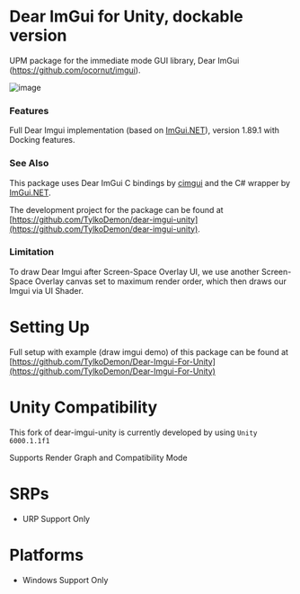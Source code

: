 # Dear ImGui for Unity, dockable version

UPM package for the immediate mode GUI library, Dear ImGui (https://github.com/ocornut/imgui).

![image](https://github.com/TylkoDemon/dear-imgui-unity/assets/6078922/537000db-57f2-4886-bf64-3fccbff37666)

### Features

Full Dear Imgui implementation (based on [ImGui.NET](https://github.com/ImGuiNET/ImGui.NET)), version 1.89.1 with Docking features.

### See Also

This package uses Dear ImGui C bindings by [cimgui](https://github.com/cimgui/cimgui) and the C# wrapper by [ImGui.NET](https://github.com/mellinoe/ImGui.NET).

The development project for the package can be found at [https://github.com/TylkoDemon/dear-imgui-unity](https://github.com/TylkoDemon/dear-imgui-unity).

### Limitation

To draw Dear Imgui after Screen-Space Overlay UI, we use another Screen-Space Overlay canvas set to maximum render order, which then draws our Imgui via UI Shader.

# Setting Up

Full setup with example (draw imgui demo) of this package can be found at [https://github.com/TylkoDemon/Dear-Imgui-For-Unity](https://github.com/TylkoDemon/Dear-Imgui-For-Unity)

# Unity Compatibility

This fork of dear-imgui-unity is currently developed by using `Unity 6000.1.1f1`

Supports Render Graph and Compatibility Mode

# SRPs

- URP Support Only

# Platforms

- Windows Support Only
